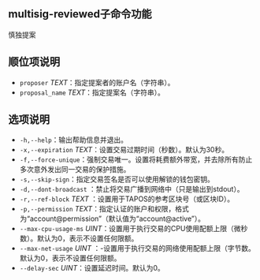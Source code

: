 ## multisig-reviewed子命令功能

慎独提案

## 顺位项说明

- `proposer` _TEXT_：指定提案者的账户名（字符串）。
- `proposal_name` _TEXT_：指定提案名（字符串）。

## 选项说明

- `-h,--help`：输出帮助信息并退出。
- `-x,--expiration` _TEXT_：设置交易过期时间（秒数）。默认为30秒。
- `-f,--force-unique`：强制交易唯一。设置将耗费额外带宽，并去除所有防止多次意外发出同一交易的保护措施。
- `-s,--skip-sign`：指定交易签名是否可以使用解锁的钱包密钥。
- `-d,--dont-broadcast` ：禁止将交易广播到网络中（只是输出到stdout）。
- `-r,--ref-block` _TEXT_ ：设置用于TAPOS的参考区块号（或区块ID）。
- `-p,--permission`  _TEXT_：指定认证的账户和权限，格式为“account@permission”（默认值为“account@active”）。
- `--max-cpu-usage-ms` _UINT_：设置用于执行交易的CPU使用配额上限（微秒数）。默认为0，表示不设置任何限额。
- `--max-net-usage` _UINT_ ：-设置用于执行交易的网络使用配额上限（字节数。默认为0，表示不设置任何限额。
- `--delay-sec` _UINT_：设置延迟时间。默认为0。
